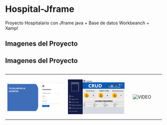 # Hospital-Jframe
Proyecto Hospitalario con Jframe java + Base de datos Workbeanch + Xamp!
<h2>Imagenes del Proyecto</h2>
<h2>Imagenes del Proyecto</h2>

<table align="left">
  <tr border="none">
    <td width="40%" align="center">
      <p align="center">
        <img align="center" width=100% src="hospitalimagenes/Login Hospital github.jpg" alt="VIDEO" />
      </p>
    </td>
    <td width="40%" align="center">
      <p align="center">
        <img align="center" width=100% src="hospitalimagenes/Ventana Recepcionista.PNG" alt="VIDEO" />
      </p>
    </td>
    <td width="40%" align="center">
      <p align="center">
        <img align="center" width=100% src="Imagenes/Empleados p1.png" alt="VIDEO" />
      </p>
    </td>
    <td width="40%" align="center">
      <p align="center">
        <img align="center" width=100% src="hospitalimagenes/Ventana Recepcionista.PNG" alt="VIDEO" />
      </p>
    </td>
  </tr>
</table>

